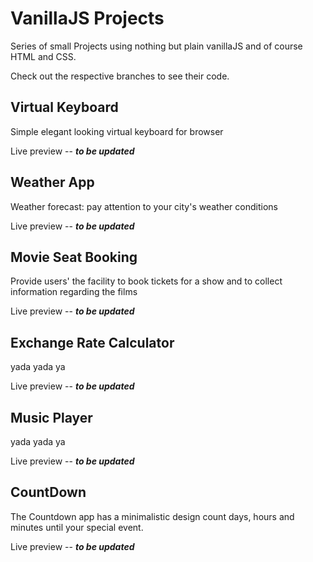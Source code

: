 # VanillaJS Projects

Series of small Projects using nothing but plain vanillaJS and of course HTML and CSS.

Check out the respective branches to see their code.

## Virtual Keyboard

Simple elegant looking virtual keyboard for browser

Live preview -- ***to be updated***

## Weather App

Weather forecast: pay attention to your city's weather conditions

Live preview -- ***to be updated***

## Movie Seat Booking

 Provide users' the facility to book tickets for a show and to collect information regarding the films

Live preview -- ***to be updated***

## Exchange Rate Calculator

yada yada ya

Live preview -- ***to be updated***

## Music Player

yada yada ya

Live preview -- ***to be updated***

## CountDown

The Countdown app has a minimalistic design count days, hours and minutes until your special event.

Live preview -- ***to be updated***
